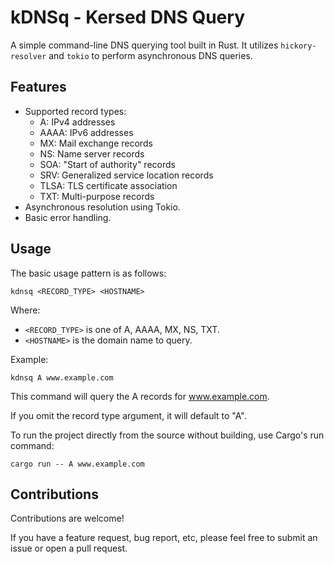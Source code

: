 # kDNSq - Kersed DNS Query

A simple command-line DNS querying tool built in Rust. It utilizes `hickory-resolver` and `tokio` to perform asynchronous DNS queries. 

## Features

- Supported record types:
	- A: IPv4 addresses
	- AAAA: IPv6 addresses
	- MX: Mail exchange records
	- NS: Name server records
	- SOA: "Start of authority" records
	- SRV: Generalized service location records
	- TLSA: TLS certificate association
	- TXT: Multi-purpose records
- Asynchronous resolution using Tokio.
- Basic error handling.


## Usage

The basic usage pattern is as follows:

`kdnsq <RECORD_TYPE> <HOSTNAME>`

Where:

- `<RECORD_TYPE>` is one of A, AAAA, MX, NS, TXT.
- `<HOSTNAME>` is the domain name to query.

Example:

`kdnsq A www.example.com`

This command will query the A records for www.example.com.

If you omit the record type argument, it will default to "A".

To run the project directly from the source without building, use Cargo's run command:

`cargo run -- A www.example.com`

## Contributions

Contributions are welcome! 

If you have a feature request, bug report, etc, please feel free to submit an issue or open a pull request.